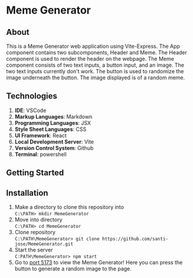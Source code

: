 # Meme Generator

## About

This is a Meme Generator web application using Vite-Express. 
The App component contains two subcomponents, Header and Meme. 
The Header component is used to render the header on the webpage. 
The Meme component consists of two text inputs, a button input, 
and an image. The two text inputs currently don't work. The button 
is used to randomize the image underneath the button. The image 
displayed is of a random meme.

## Technologies

1. **IDE**: VSCode
2. **Markup Languages**: Markdown
4. **Programming Languages**: JSX
5. **Style Sheet Languages**: CSS 
6. **UI Framework**: React
7. **Local Development Server**: Vite
8. **Version Control System**: Github
9. **Terminal**: powershell

## Getting Started


## Installation
1. Make a directory to clone this repository into\
`C:\PATH> mkdir MemeGenerator`
2. Move into directory\
`C:\PATH> cd MemeGenerator`
3. Clone repository\
`C:\PATH\MemeGenerator> git clone https://github.com/santi-jose/MemeGenerator.git`
4. Start the server\
`C:PATH\MemeGenerator> npm start`
5. Go to [port 5173](http://localhost:5173/) to view the Meme Generator! Here you can press the button to generate a random image to the page. 
